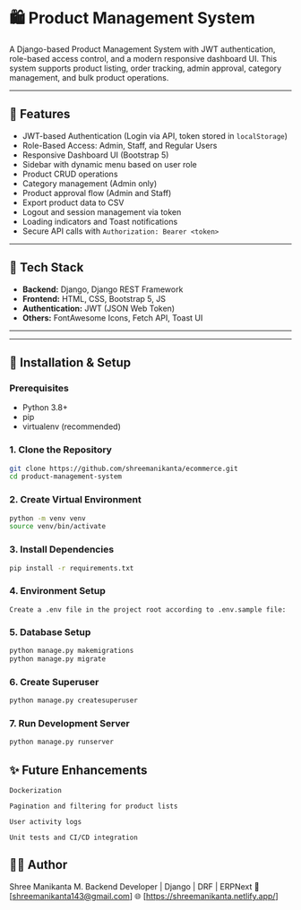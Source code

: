 # 🛍️ Product Management System

A Django-based Product Management System with JWT authentication, role-based access control, and a modern responsive dashboard UI. This system supports product listing, order tracking, admin approval, category management, and bulk product operations.

---

## 🚀 Features

- JWT-based Authentication (Login via API, token stored in `localStorage`)
- Role-Based Access: Admin, Staff, and Regular Users
- Responsive Dashboard UI (Bootstrap 5)
- Sidebar with dynamic menu based on user role
- Product CRUD operations
- Category management (Admin only)
- Product approval flow (Admin and Staff)
- Export product data to CSV
- Logout and session management via token
- Loading indicators and Toast notifications
- Secure API calls with `Authorization: Bearer <token>`

---

## 🧠 Tech Stack

- **Backend:** Django, Django REST Framework
- **Frontend:** HTML, CSS, Bootstrap 5, JS
- **Authentication:** JWT (JSON Web Token)
- **Others:** FontAwesome Icons, Fetch API, Toast UI

---


---

## 🚀 Installation & Setup

### Prerequisites
- Python 3.8+
- pip
- virtualenv (recommended)

### 1. Clone the Repository
```bash
git clone https://github.com/shreemanikanta/ecommerce.git
cd product-management-system
```

### 2. Create Virtual Environment
```bash
python -m venv venv
source venv/bin/activate
```

### 3. Install Dependencies
```bash
pip install -r requirements.txt
```

### 4. Environment Setup

    Create a .env file in the project root according to .env.sample file:

### 5. Database Setup
```bash
python manage.py makemigrations
python manage.py migrate
```

### 6. Create Superuser
```bash
python manage.py createsuperuser
```

### 7. Run Development Server
```bash
python manage.py runserver
```

## ✨ Future Enhancements

    Dockerization

    Pagination and filtering for product lists

    User activity logs

    Unit tests and CI/CD integration

## 👨‍💻 Author

Shree Manikanta M.
Backend Developer | Django | DRF | ERPNext
📧 [shreemanikanta143@gmail.com]
🌐 [https://shreemanikanta.netlify.app/]

